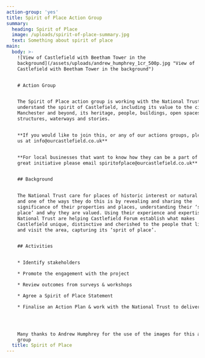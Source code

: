 ```yaml
---
action-group: 'yes'
title: Spirit of Place Action Group
summary:
  heading: Spirit of Place
  image: /uploads/spirit-of-place-summary.jpg
  text: Something about spirit of place
main:
  body: >-
    ![View of Castlefield with Beetham Tower in the
    background](/assets/uploads/andrew_humphrey_1cr_500p.jpg "View of
    Castlefield with Beetham Tower in the background")


    # Action Group


    The Spirit of Place action group is working with the National Trust to
    understand the spirit of Castlefield, including its value to the city of
    Manchester and beyond, its heritage, people, buildings, open spaces,
    structures, waterways and stories.


    **If you would like to join this, or any of our actions groups, please email
    us at info@ourcastlefield.co.uk**


    **For local businesses that want to know how they can be a part of this
    great initiative please email spiritofplace@ourcastlefield.co.uk**


    ## Background


    The National Trust care for places of historic interest or natural beauty
    and one of the ways they do this is by revealing and sharing the
    significance of their properties and places, understanding their ‘spirit of
    place’ and why they are valued. Using their experience and expertise, the
    National Trust are helping Castlefield Forum establish what makes
    Castlefield unique, distinctive and cherished to the people that live, work
    and visit the area, capturing its ‘sprit of place’. 


    ## Activities


    * Identify stakeholders

    * Promote the engagement with the project

    * Review outcomes from surveys & workshops

    * Agree a Spirit of Place Statement 

    * Finalise an Action Plan & work with the National Trust to deliver the plan




    Many thanks to Andrew Humphrey for the use of the images for this action
    group
  title: Spirit of Place
---
```


